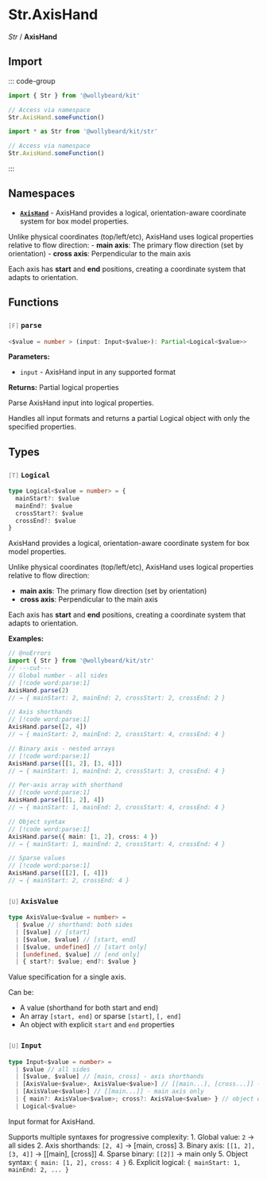 # Str.AxisHand

_Str_ / **AxisHand**

## Import

::: code-group

```typescript [Namespace]
import { Str } from '@wollybeard/kit'

// Access via namespace
Str.AxisHand.someFunction()
```

```typescript [Barrel]
import * as Str from '@wollybeard/kit/str'

// Access via namespace
Str.AxisHand.someFunction()
```

:::

## Namespaces

- [**`AxisHand`**](/api/str/axis-hand/axis-hand) - AxisHand provides a logical, orientation-aware coordinate system for box model properties.

Unlike physical coordinates (top/left/etc), AxisHand uses logical properties relative to flow direction: - **main axis**: The primary flow direction (set by orientation) - **cross axis**: Perpendicular to the main axis

Each axis has **start** and **end** positions, creating a coordinate system that adapts to orientation.

## Functions

### <span style="opacity: 0.6; font-weight: normal; font-size: 0.85em;">`[F]`</span> `parse`

```typescript
<$value = number > (input: Input<$value>): Partial<Logical<$value>>
```

<SourceLink href="https://github.com/jasonkuhrt/kit/blob/main/./src/domains/str/box/axishand/axishand.ts#L102" />

**Parameters:**

- `input` - AxisHand input in any supported format

**Returns:** Partial logical properties

Parse AxisHand input into logical properties.

Handles all input formats and returns a partial Logical object with only the specified properties.

## Types

### <span style="opacity: 0.6; font-weight: normal; font-size: 0.85em;">`[T]`</span> `Logical`

```typescript
type Logical<$value = number> = {
  mainStart?: $value
  mainEnd?: $value
  crossStart?: $value
  crossEnd?: $value
}
```

<SourceLink href="https://github.com/jasonkuhrt/kit/blob/main/./src/domains/str/box/axishand/axishand.ts#L47" />

AxisHand provides a logical, orientation-aware coordinate system for box model properties.

Unlike physical coordinates (top/left/etc), AxisHand uses logical properties relative to flow direction:

- **main axis**: The primary flow direction (set by orientation)
- **cross axis**: Perpendicular to the main axis

Each axis has **start** and **end** positions, creating a coordinate system that adapts to orientation.

**Examples:**

```typescript twoslash
// @noErrors
import { Str } from '@wollybeard/kit/str'
// ---cut---
// Global number - all sides
// [!code word:parse:1]
AxisHand.parse(2)
// → { mainStart: 2, mainEnd: 2, crossStart: 2, crossEnd: 2 }

// Axis shorthands
// [!code word:parse:1]
AxisHand.parse([2, 4])
// → { mainStart: 2, mainEnd: 2, crossStart: 4, crossEnd: 4 }

// Binary axis - nested arrays
// [!code word:parse:1]
AxisHand.parse([[1, 2], [3, 4]])
// → { mainStart: 1, mainEnd: 2, crossStart: 3, crossEnd: 4 }

// Per-axis array with shorthand
// [!code word:parse:1]
AxisHand.parse([[1, 2], 4])
// → { mainStart: 1, mainEnd: 2, crossStart: 4, crossEnd: 4 }

// Object syntax
// [!code word:parse:1]
AxisHand.parse({ main: [1, 2], cross: 4 })
// → { mainStart: 1, mainEnd: 2, crossStart: 4, crossEnd: 4 }

// Sparse values
// [!code word:parse:1]
AxisHand.parse([[2], [, 4]])
// → { mainStart: 2, crossEnd: 4 }
```

### <span style="opacity: 0.6; font-weight: normal; font-size: 0.85em;">`[U]`</span> `AxisValue`

```typescript
type AxisValue<$value = number> =
  | $value // shorthand: both sides
  | [$value] // [start]
  | [$value, $value] // [start, end]
  | [$value, undefined] // [start only]
  | [undefined, $value] // [end only]
  | { start?: $value; end?: $value }
```

<SourceLink href="https://github.com/jasonkuhrt/kit/blob/main/./src/domains/str/box/axishand/axishand.ts#L64" />

Value specification for a single axis.

Can be:

- A value (shorthand for both start and end)
- An array `[start, end]` or sparse `[start]`, `[, end]`
- An object with explicit `start` and `end` properties

### <span style="opacity: 0.6; font-weight: normal; font-size: 0.85em;">`[U]`</span> `Input`

```typescript
type Input<$value = number> =
  | $value // all sides
  | [$value, $value] // [main, cross] - axis shorthands
  | [AxisValue<$value>, AxisValue<$value>] // [[main...], [cross...]] - binary axis
  | [AxisValue<$value>] // [[main...]] - main axis only
  | { main?: AxisValue<$value>; cross?: AxisValue<$value> } // object with axes
  | Logical<$value>
```

<SourceLink href="https://github.com/jasonkuhrt/kit/blob/main/./src/domains/str/box/axishand/axishand.ts#L85" />

Input format for AxisHand.

Supports multiple syntaxes for progressive complexity: 1. Global value: `2` → all sides 2. Axis shorthands: `[2, 4]` → [main, cross] 3. Binary axis: `[[1, 2], [3, 4]]` → [[main], [cross]] 4. Sparse binary: `[[2]]` → main only 5. Object syntax: `{ main: [1, 2], cross: 4 }` 6. Explicit logical: `{ mainStart: 1, mainEnd: 2, ... }`

